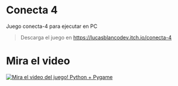 # Conecta 4
Juego conecta-4 para ejecutar en PC

> Descarga el juego en https://lucasblancodev.itch.io/conecta-4

# Mira el video 

[![Mira el video del juego! Python + Pygame](https://img.youtube.com/vi/MMKm8E3OWa8/0.jpg)](https://www.youtube.com/watch?v=MMKm8E3OWa8)
